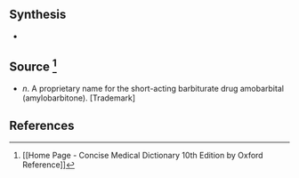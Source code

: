 ## Synthesis
- 
## Source [^1]
- $n$. A proprietary name for the short-acting barbiturate drug amobarbital (amylobarbitone). \[Trademark]
## References

[^1]: [[Home Page - Concise Medical Dictionary 10th Edition by Oxford Reference]]